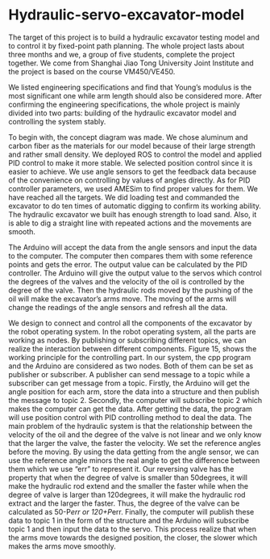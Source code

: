 # Hydraulic-servo-excavator-model
The target of this project is to build a hydraulic excavator testing model and to control it by fixed-point path planning. The whole project lasts about three months and we, a group of five students, complete the project together. We come from Shanghai Jiao Tong University Joint Institute and the project is based on the course VM450/VE450.

We listed engineering specifications and find that Young’s modulus is the most significant one while arm length should also be considered more. After confirming the engineering specifications, the whole project is mainly divided into two parts: building of the hydraulic excavator model and controlling the system stably.

To begin with, the concept diagram was made. We chose aluminum and carbon fiber as the materials for our model because of their large strength and rather small density. We deployed ROS to control the model and applied PID control to make it more stable. We selected position control since it is easier to achieve. We use angle sensors to get the feedback data because of the convenience on controlling by values of angles directly. As for PID controller parameters, we used AMESim to find proper values for them.
We have reached all the targets. We did loading test and commanded the excavator to do ten times of automatic digging to confirm its working ability. The hydraulic excavator we built has enough strength to load sand. Also, it is able to dig a straight line with repeated actions and the movements are smooth.


The Arduino will accept the data from the angle sensors and input the data to the computer. The computer then compares them with some reference points and gets the error. The output value can be calculated by the PID controller. The Arduino will give the output value to the servos which control the degrees of the valves and the velocity of the oil is controlled by the degree of the valve. Then the hydraulic rods moved by the pushing of the oil will make the excavator’s arms move. The moving of the arms will change the readings of the angle sensors and refresh all the data.

We design to connect and control all the components of the excavator by the robot operating system. In the robot operating system, all the parts are working as nodes. By publishing or subscribing different topics, we can realize the interaction between different components. Figure 15, shows the working principle for the controlling part. In our system, the cpp program and the Arduino are considered as two nodes. Both of them can be set as publisher or subscriber. A publisher can send message to a topic while a subscriber can get message from a topic. Firstly, the Arduino will get the angle position for each arm, store the data into a structure and then publish the message to topic 2. Secondly, the computer will subscribe topic 2 which makes the computer can get the data. After getting the data, the program will use position control with PID controlling method to deal the data. The main problem of the hydraulic system is that the relationship between the velocity of the oil and the degree of the valve is not linear and we only know that the larger the valve, the faster the velocity. We set the reference angles before the moving. By using the data getting from the angle sensor, we can use the reference angle minors the real angle to get the difference between them which we use “err” to represent it. Our reversing valve has the property that when the degree of valve is smaller than 50degrees, it will make the hydraulic rod extend and the smaller the faster while when the degree of valve is larger than 120degrees, it will make the hydraulic rod extract and the larger the faster. Thus, the degree of the valve can be calculated as 50-P*err or 120+P*err. Finally, the computer will publish these data to topic 1 in the form of the structure and the Arduino will subscribe topic 1 and then input the data to the servo. This process realize that when the arms move towards the designed position, the closer, the slower which makes the arms move smoothly.


